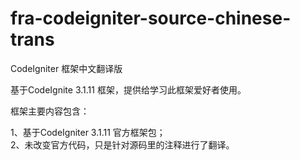 # fra-codeigniter-source-chinese-trans

CodeIgniter 框架中文翻译版

基于CodeIgnite 3.1.11 框架，提供给学习此框架爱好者使用。

框架主要内容包含：

1、基于CodeIgniter 3.1.11 官方框架包；<br/>
2、未改变官方代码，只是针对源码里的注释进行了翻译。

